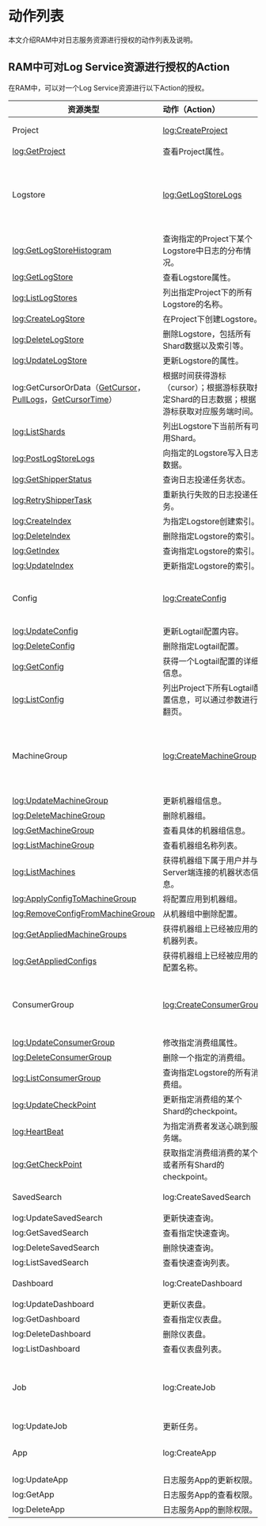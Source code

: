 # 动作列表

本文介绍RAM中对日志服务资源进行授权的动作列表及说明。

## RAM中可对Log Service资源进行授权的Action

在RAM中，可以对一个Log Service资源进行以下Action的授权。

|资源类型|动作（Action）|说明|
|----|:---------|:-|
|Project|[log:CreateProject](/cn.zh-CN/开发指南/API参考/日志项目接口/CreateProject.md)|创建Project。|
|[log:GetProject](/cn.zh-CN/开发指南/API参考/日志项目接口/GetProject.md)|查看Project属性。|
|Logstore|[log:GetLogStoreLogs](/cn.zh-CN/开发指南/API参考/日志库相关接口/GetLogs.md)|查询指定Project下某个Logstore中的日志数据。|
|[log:GetLogStoreHistogram](/cn.zh-CN/开发指南/API参考/日志库相关接口/GetHistograms.md)|查询指定的Project下某个Logstore中日志的分布情况。|
|[log:GetLogStore](/cn.zh-CN/开发指南/API参考/日志库相关接口/GetLogstore.md)|查看Logstore属性。|
|[log:ListLogStores](/cn.zh-CN/开发指南/API参考/日志库相关接口/ListLogstore.md)|列出指定Project下的所有Logstore的名称。|
|[log:CreateLogStore](/cn.zh-CN/开发指南/API参考/日志库相关接口/CreateLogstore.md)|在Project下创建Logstore。|
|[log:DeleteLogStore](/cn.zh-CN/开发指南/API参考/日志库相关接口/DeleteLogstore.md)|删除Logstore，包括所有Shard数据以及索引等。|
|[log:UpdateLogStore](/cn.zh-CN/开发指南/API参考/日志库相关接口/UpdateLogstore.md)|更新Logstore的属性。|
|log:GetCursorOrData（[GetCursor](/cn.zh-CN/开发指南/API参考/日志库相关接口/GetCursor.md)，[PullLogs](/cn.zh-CN/开发指南/API参考/日志库相关接口/PullLogs.md)，[GetCursorTime](/cn.zh-CN/开发指南/API参考/日志库相关接口/GetCursorTime.md)）|根据时间获得游标（cursor）；根据游标获取指定Shard的日志数据；根据游标获取对应服务端时间。|
|[log:ListShards](/cn.zh-CN/开发指南/API参考/日志库相关接口/ListShards.md)|列出Logstore下当前所有可用Shard。|
|[log:PostLogStoreLogs](/cn.zh-CN/开发指南/API参考/日志库相关接口/PutLogs.md)|向指定的Logstore写入日志数据。|
|[log:GetShipperStatus](/cn.zh-CN/开发指南/API参考/日志库相关接口/GetShipperStatus.md)|查询日志投递任务状态。|
|[log:RetryShipperTask](/cn.zh-CN/开发指南/API参考/日志库相关接口/RetryShipperTask.md)|重新执行失败的日志投递任务。|
|[log:CreateIndex](/cn.zh-CN/开发指南/API参考/日志库相关接口/CreateIndex.md)|为指定Logstore创建索引。|
|[log:DeleteIndex](/cn.zh-CN/开发指南/API参考/日志库相关接口/DeleteIndex.md)|删除指定Logstore的索引。|
|[log:GetIndex](/cn.zh-CN/开发指南/API参考/日志库相关接口/GetIndex.md)|查询指定Logstore的索引。|
|[log:UpdateIndex](/cn.zh-CN/开发指南/API参考/日志库相关接口/UpdateIndex.md)|更新指定Logstore的索引。|
|Config|[log:CreateConfig](/cn.zh-CN/开发指南/API参考/Logtail配置相关接口/CreateConfig.md)|在Project下创建日志Logtail配置。|
|[log:UpdateConfig](/cn.zh-CN/开发指南/API参考/Logtail配置相关接口/UpdateConfig.md)|更新Logtail配置内容。|
|[log:DeleteConfig](/cn.zh-CN/开发指南/API参考/Logtail配置相关接口/DeleteConfig.md)|删除指定Logtail配置。|
|[log:GetConfig](/cn.zh-CN/开发指南/API参考/Logtail配置相关接口/GetConfig.md)|获得一个Logtail配置的详细信息。|
|[log:ListConfig](/cn.zh-CN/开发指南/API参考/Logtail配置相关接口/ListConfig.md)|列出Project下所有Logtail配置信息，可以通过参数进行翻页。|
|MachineGroup|[log:CreateMachineGroup](/cn.zh-CN/开发指南/API参考/Logtail机器组相关接口/CreateMachineGroup.md)|创建机器组，用以指定需要收集日志的服务器。|
|[log:UpdateMachineGroup](/cn.zh-CN/开发指南/API参考/Logtail机器组相关接口/UpdateMachineGroup.md)|更新机器组信息。|
|[log:DeleteMachineGroup](/cn.zh-CN/开发指南/API参考/Logtail机器组相关接口/DeleteMachineGroup.md)|删除机器组。|
|[log:GetMachineGroup](/cn.zh-CN/开发指南/API参考/Logtail机器组相关接口/GetMachineGroup.md)|查看具体的机器组信息。|
|[log:ListMachineGroup](/cn.zh-CN/开发指南/API参考/Logtail机器组相关接口/ListMachineGroup.md)|查看机器组名称列表。|
|[log:ListMachines](/cn.zh-CN/开发指南/API参考/Logtail机器组相关接口/ListMachines.md)|获得机器组下属于用户并与Server端连接的机器状态信息。|
|[log:ApplyConfigToMachineGroup](/cn.zh-CN/开发指南/API参考/Logtail机器组相关接口/ApplyConfigToMachineGroup.md)|将配置应用到机器组。|
|[log:RemoveConfigFromMachineGroup](/cn.zh-CN/开发指南/API参考/Logtail机器组相关接口/RemoveConfigFromMachineGroup.md)|从机器组中删除配置。|
|[log:GetAppliedMachineGroups](/cn.zh-CN/开发指南/API参考/Logtail配置相关接口/GetAppliedMachineGroups.md)|获得机器组上已经被应用的机器列表。|
|[log:GetAppliedConfigs](/cn.zh-CN/开发指南/API参考/Logtail机器组相关接口/GetAppliedConfigs.md)|获得机器组上已经被应用的配置名称。|
|ConsumerGroup|[log:CreateConsumerGroup](/cn.zh-CN/开发指南/API参考/消费组接口/CreateConsumerGroup.md)|在指定的Logstore上创建一个消费组。|
|[log:UpdateConsumerGroup](/cn.zh-CN/开发指南/API参考/消费组接口/UpdateConsumerGroup.md)|修改指定消费组属性。|
|[log:DeleteConsumerGroup](/cn.zh-CN/开发指南/API参考/消费组接口/DeleteConsumerGroup.md)|删除一个指定的消费组。|
|[log:ListConsumerGroup](/cn.zh-CN/开发指南/API参考/消费组接口/ListConsumerGroup.md)|查询指定Logstore的所有消费组。|
|[log:UpdateCheckPoint](/cn.zh-CN/开发指南/API参考/消费组接口/UpdateCheckPoint.md)|更新指定消费组的某个Shard的checkpoint。|
|[log:HeartBeat](/cn.zh-CN/开发指南/API参考/消费组接口/HeartBeat.md)|为指定消费者发送心跳到服务端。|
|[log:GetCheckPoint](/cn.zh-CN/开发指南/API参考/消费组接口/GetCheckPoint.md)|获取指定消费组消费的某个或者所有Shard的checkpoint。|
|SavedSearch|log:CreateSavedSearch|创建快速查询。|
|log:UpdateSavedSearch|更新快速查询。|
|log:GetSavedSearch|查看指定快速查询。|
|log:DeleteSavedSearch|删除快速查询。|
|log:ListSavedSearch|查看快速查询列表。|
|Dashboard|log:CreateDashboard|创建仪表盘。|
|log:UpdateDashboard|更新仪表盘。|
|log:GetDashboard|查看指定仪表盘。|
|log:DeleteDashboard|删除仪表盘。|
|log:ListDashboard|查看仪表盘列表。|
|Job|log:CreateJob|创建任务。例如创建告警、订阅。|
|log:UpdateJob|更新任务。|
|App|log:CreateApp|日志服务App的创建权限。|
|log:UpdateApp|日志服务App的更新权限。|
|log:GetApp|日志服务App的查看权限。|
|log:DeleteApp|日志服务App的删除权限。|

